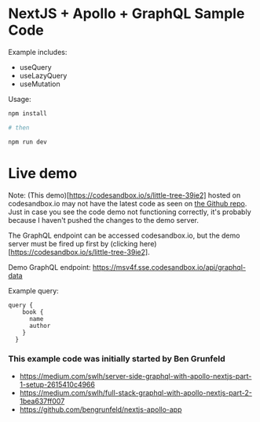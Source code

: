 # NextJS + Apollo + GraphQL Sample Code

Example includes:

- useQuery
- useLazyQuery
- useMutation

Usage:

```bash
npm install

# then

npm run dev
```


# Live demo

Note: (This demo)[https://codesandbox.io/s/little-tree-39ie2] hosted on codesandbox.io may not have the latest code as seen on [the Github repo](https://github.com/jayliew/nextjs-apollo-starter-app). Just in case you see the code demo not functioning correctly, it's probably because I haven't pushed the changes to the demo server.

The GraphQL endpoint can be accessed codesandbox.io, but the demo server must be fired up first by (clicking here)[https://codesandbox.io/s/little-tree-39ie2].

Demo GraphQL endpoint: https://msv4f.sse.codesandbox.io/api/graphql-data

Example query:
```
query {
    book {
      name
      author
    }
  }
```

### This example code was initially started by Ben Grunfeld 

- https://medium.com/swlh/server-side-graphql-with-apollo-nextjs-part-1-setup-2615410c4966
- https://medium.com/swlh/full-stack-graphql-with-apollo-nextjs-part-2-1bea637ff007
- https://github.com/bengrunfeld/nextjs-apollo-app

